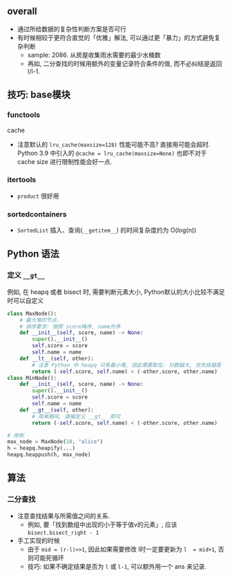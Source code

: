 ## overall

- 通过所给数据的复杂性判断方案是否可行
- 有时候相较于更符合直觉的「优雅」解法, 可以通过更「暴力」的方式避免复杂判断
    - sample: 2086. 从房屋收集雨水需要的最少水桶数
    - 再如, 二分查找的时候用额外的变量记录符合条件的值, 而不必纠结是返回 l/l-1.

## 技巧: base模块

### functools

cache

- 注意默认的 `lru_cache(maxsize=128)` 性能可能不高? 直接用可能会超时. Python 3.9 中引入的 `@cache = lru_cache(maxsize=None)` 也即不对于 cache size 进行限制性能会好一点.

### itertools

- `product` 很好用

### sortedcontainers

- `SortedList` 插入、查询(`__getitem__`) 的时间复杂度约为 O(log(n))


## Python 语法

### 定义 `__gt__`

例如, 在 heapq 或者 bisect 时, 需要判断元素大小, Python默认的大小比较不满足时可以自定义

```python
class MaxNode():
    # 最大堆的节点. 
    # 排序要求: 按照 score降序, name升序
    def __init__(self, score, name) -> None:
        super().__init__()
        self.score = score
        self.name = name
    def __lt__(self, other):
        # 注意 Python 中 heapq 只有最小堆, 因此需要取反: 分数越大, 优先级越高
        return (-self.score, self.name) < (-other.score, other.name)
class MinNode():
    def __init__(self, score, name) -> None:
        super().__init__()
        self.score = score
        self.name = name
    def __gt__(self, other):
        # 简单期间, 直接定义 __gt__ 即可
        return (-self.score, self.name) < (-other.score, other.name)

# 用例
max_node = MaxNode(10, "alice")
h = heapq.heapify(...)
heapq.heappush(h, max_node)
```


## 算法

### 二分查找

- 注意查找结果与所需值之间的关系.
    - 例如, 要「找到数组中出现的小于等于值v的元素」, 应该 `bisect.bisect_right - 1`
- 手工实现的时候
    - 由于 `mid = (r-l)>>1`, 因此如果需要修改 l时一定要更新为 `l  = mid+1`, 否则可能死循环
    - 技巧: 如果不确定结果是否为 `l` 或 `l-1`, 可以额外用一个 ans 来记录.
